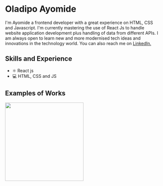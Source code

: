 # Oladipo Ayomide

I'm Ayomide a frontend developer with a great experience on HTML, CSS and Javascript. I'm currently mastering the use of React Js to handle website application development plus handling of data from different APIs. I am always open to learn new and more modernised tech ideas and innovations in the technology world. You can also reach me on <a target="_blank" rel="noreferrer noopener" href="https://www.linkedin.com/in/oladipoayomide/">LinkedIn.</a>

## Skills and Experience
* ⚛  React js
* 💻 HTML, CSS and JS

## Examples of Works
<a href="https://github.com/oladipoayomide/tenziesapp"><img src="tenzies game app.gif" width='256px'/></a>




